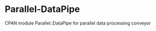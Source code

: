 Parallel-DataPipe
=================

CPAN module Parallel::DataPipe for parallel data processing conveyor 
